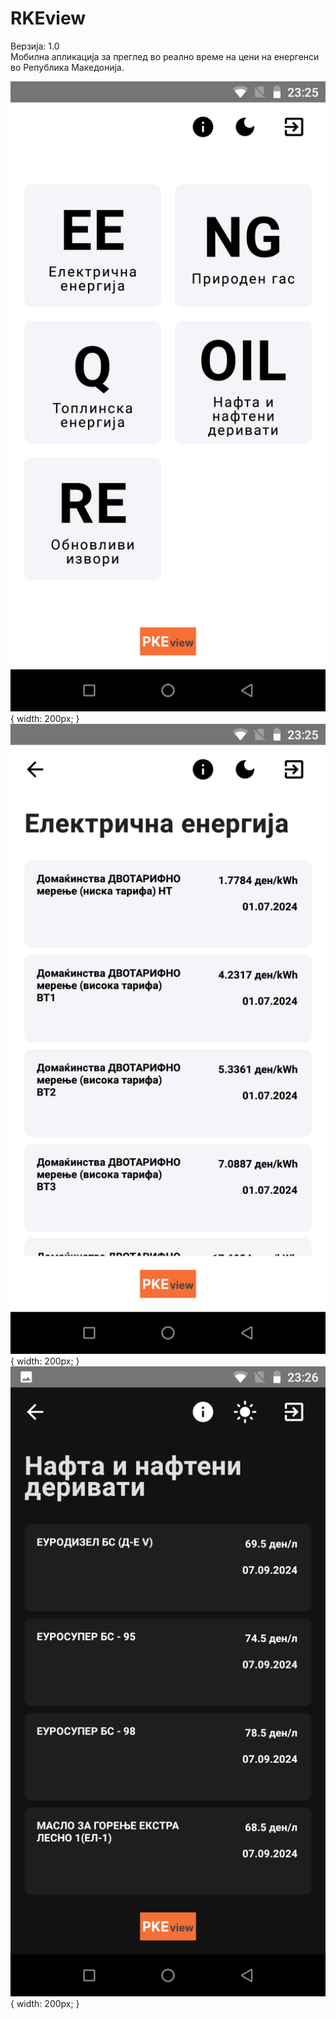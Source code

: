 # RKEview
Верзија: 1.0  
Мобилна апликација за преглед во реално време на цени на енергенси во Република Македонија.  

![app-screenshot-1](img/screenshot_1.png) { width: 200px; }
![app-screenshot-2](img/screenshot_2.png) { width: 200px; }
![app-screenshot-3](img/screenshot_3.png) { width: 200px; }
